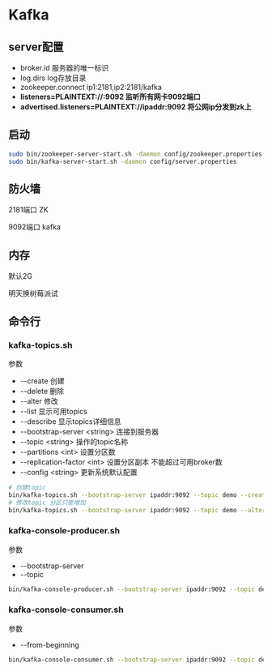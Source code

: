# Kafka

## server配置

- broker.id 服务器的唯一标识
- log.dirs log存放目录
- zookeeper.connect ip1:2181,ip2:2181/kafka
- **listeners=PLAINTEXT://:9092 监听所有网卡9092端口**
- **advertised.listeners=PLAINTEXT://ipaddr:9092 将公网ip分发到zk上**

## 启动

```bash
sudo bin/zookeeper-server-start.sh -daemon config/zookeeper.properties
sudo bin/kafka-server-start.sh -daemon config/server.properties
```

## 防火墙

2181端口 ZK

9092端口 kafka

## 内存

默认2G

明天换树莓派试

## 命令行

### kafka-topics.sh

参数

- --create 创建
- --delete 删除
- --alter 修改
- --list 显示可用topics
- --describe 显示topics详细信息
- --bootstrap-server \<string> 连接到服务器
- --topic \<string> 操作的topic名称
- --partitions \<int> 设置分区数
- --replication-factor \<int> 设置分区副本 不能超过可用broker数
- --config \<string> 更新系统默认配置

```bash
# 创建topic
bin/kafka-topics.sh --bootstrap-server ipaddr:9092 --topic demo --create --partitions 1 --replication-factor 2
# 修改topic 分区只能增加
bin/kafka-topics.sh --bootstrap-server ipaddr:9092 --topic demo --alter --partitions 2
```

### kafka-console-producer.sh

参数

- --bootstrap-server
- --topic

```bash
bin/kafka-console-producer.sh --bootstrap-server ipaddr:9092 --topic demo
```

### kafka-console-consumer.sh

参数

- --from-beginning

```bash
bin/kafka-console-consumer.sh --bootstrap-server ipaddr:9092 --topic demo --from-beginning
```
